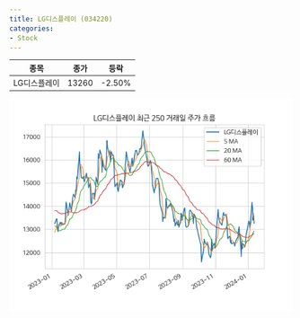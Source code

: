 ```yaml
---
title: LG디스플레이 (034220)
categories:
- Stock
---
```


|종목|종가|등락|
|----|----|----|
|LG디스플레이|13260|-2.50%|

<!-- more -->

![034220](/assets/images/stock/034220.png)